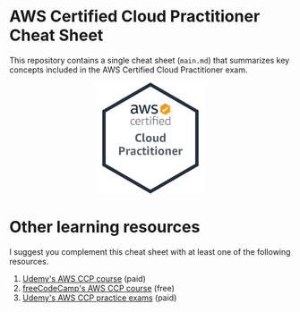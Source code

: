 # AWS Certified Cloud Practitioner Cheat Sheet
This repository contains a single cheat sheet (`main.md`) that summarizes key concepts included in the AWS Certified Cloud Practitioner exam.

<div align="center">
    <img src="https://github.com/ArturoSbr/aws-ccp-cheat-sheet/blob/main/figures/ccp.png" alt="CCP Logo" width="200">
</div>

# Other learning resources
I suggest you complement this cheat sheet with at least one of the following resources.
1. [Udemy's AWS CCP course](https://www.udemy.com/course/aws-certified-cloud-practitioner-new/) (paid)
2. [freeCodeCamp's AWS CCP course](https://www.youtube.com/watch?v=SOTamWNgDKc) (free)
3. [Udemy's AWS CCP practice exams](https://www.udemy.com/course/practice-exams-aws-certified-cloud-practitioner/) (paid)
